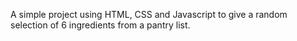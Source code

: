 A simple project using HTML, CSS and Javascript to give a random selection of 6 ingredients from a pantry list. 
